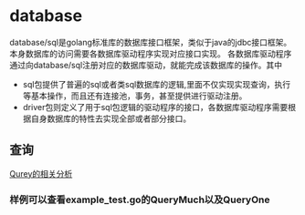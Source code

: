 # database
database/sql是golang标准库的数据库接口框架，类似于java的jdbc接口框架。本身数据库的访问需要各数据库驱动程序实现对应接口实现。
各数据库驱动程序通过向database/sql注册对应的数据库驱动，就能完成该数据库的操作。其中
+ sql包提供了普遍的sql或者类sql数据库的逻辑,里面不仅实现实现查询，执行等基本操作，而且还有连接池，事务，甚至提供进行驱动注册。
+ driver包则定义了用于sql包逻辑的驱动程序的接口，各数据库驱动程序需要根据自身数据库的特性去实现全部或者部分接口。

## 查询
[Qurey的相关分析](Query/readme.md)

### 样例可以查看example_test.go的QueryMuch以及QueryOne
